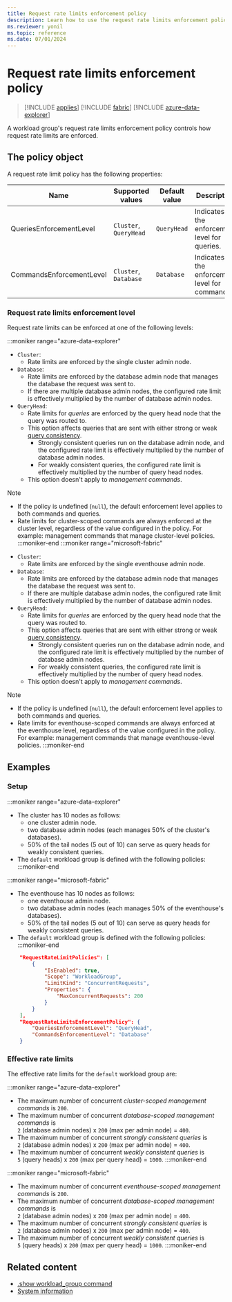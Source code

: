 ```yaml
---
title: Request rate limits enforcement policy
description: Learn how to use the request rate limits enforcement policy to enforce request rate limits.
ms.reviewer: yonil
ms.topic: reference
ms.date: 07/01/2024
---
```

# Request rate limits enforcement policy

> [!INCLUDE [applies](../includes/applies-to-version/applies.md)] [!INCLUDE [fabric](../includes/applies-to-version/fabric.md)] [!INCLUDE [azure-data-explorer](../includes/applies-to-version/azure-data-explorer.md)]

A workload group's request rate limits enforcement policy controls how request rate limits are enforced.

## The policy object

A request rate limit policy has the following properties:

| Name                     | Supported values                            | Default value | Description                                   |
|--------------------------|---------------------------------------------|----------------|-----------------------------------------------|
| QueriesEnforcementLevel  | `Cluster`, `QueryHead`                      | `QueryHead`   | Indicates the enforcement level for queries.  |
| CommandsEnforcementLevel | `Cluster`, `Database`                       | `Database`    | Indicates the enforcement level for commands. |


### Request rate limits enforcement level

Request rate limits can be enforced at one of the following levels:

:::moniker range="azure-data-explorer"
* `Cluster`:
  * Rate limits are enforced by the single cluster admin node.
* `Database`:
  * Rate limits are enforced by the database admin node that manages the database the request was sent to.
  * If there are multiple database admin nodes, the configured rate limit is effectively multiplied by the number of database admin nodes.
* `QueryHead`:
  * Rate limits for *queries* are enforced by the query head node that the query was routed to.
  * This option affects queries that are sent with either strong or weak [query consistency](../concepts/query-consistency.md).
    * Strongly consistent queries run on the database admin node, and the configured rate limit is effectively multiplied by the number of database admin nodes.
    * For weakly consistent queries, the configured rate limit is effectively multiplied by the number of query head nodes.
  * This option doesn't apply to *management commands*.

> [!NOTE]
>
> * If the policy is undefined (`null`), the default enforcement level applies to both commands and queries.
> * Rate limits for cluster-scoped commands are always enforced at the cluster level, regardless of the value configured in the policy. For example: management commands that manage cluster-level policies.
:::moniker-end
:::moniker range="microsoft-fabric"
* `Cluster`:
  * Rate limits are enforced by the single eventhouse admin node.
* `Database`:
  * Rate limits are enforced by the database admin node that manages the database the request was sent to.
  * If there are multiple database admin nodes, the configured rate limit is effectively multiplied by the number of database admin nodes.
* `QueryHead`:
  * Rate limits for *queries* are enforced by the query head node that the query was routed to.
  * This option affects queries that are sent with either strong or weak [query consistency](../concepts/query-consistency.md).
    * Strongly consistent queries run on the database admin node, and the configured rate limit is effectively multiplied by the number of database admin nodes.
    * For weakly consistent queries, the configured rate limit is effectively multiplied by the number of query head nodes.
  * This option doesn't apply to *management commands*.

> [!NOTE]
>
> * If the policy is undefined (`null`), the default enforcement level applies to both commands and queries.
> * Rate limits for eventhouse-scoped commands are always enforced at the eventhouse level, regardless of the value configured in the policy. For example: management commands that manage eventhouse-level policies.
:::moniker-end 

## Examples

### Setup

:::moniker range="azure-data-explorer"
* The cluster has 10 nodes as follows:
  * one cluster admin node.
  * two database admin nodes (each manages 50% of the cluster's databases).
  * 50% of the tail nodes (5 out of 10) can serve as query heads for weakly consistent queries.
* The `default` workload group is defined with the following policies:
:::moniker-end

:::moniker range="microsoft-fabric"
* The eventhouse has 10 nodes as follows:
  * one eventhouse admin node.
  * two database admin nodes (each manages 50% of the eventhouse's databases).
  * 50% of the tail nodes (5 out of 10) can serve as query heads for weakly consistent queries.
* The `default` workload group is defined with the following policies:
:::moniker-end

```json
    "RequestRateLimitPolicies": [
        {
            "IsEnabled": true,
            "Scope": "WorkloadGroup",
            "LimitKind": "ConcurrentRequests",
            "Properties": {
                "MaxConcurrentRequests": 200
            }
        }
    ],
    "RequestRateLimitsEnforcementPolicy": {
        "QueriesEnforcementLevel": "QueryHead",
        "CommandsEnforcementLevel": "Database"
    }
```

### Effective rate limits

The effective rate limits for the `default` workload group are:

:::moniker range="azure-data-explorer"
* The maximum number of concurrent *cluster-scoped management commands* is `200`.
* The maximum number of concurrent *database-scoped management commands* is <br>`2` (database admin nodes) x `200` (max per admin node) = `400`.
* The maximum number of concurrent *strongly consistent queries* is <br>`2` (database admin nodes) x `200` (max per admin node) = `400`.
* The maximum number of concurrent *weakly consistent queries* is <br>`5` (query heads) x `200` (max per query head) = `1000`.
:::moniker-end

:::moniker range="microsoft-fabric"
* The maximum number of concurrent *eventhouse-scoped management commands* is `200`.
* The maximum number of concurrent *database-scoped management commands* is <br>`2` (database admin nodes) x `200` (max per admin node) = `400`.
* The maximum number of concurrent *strongly consistent queries* is <br>`2` (database admin nodes) x `200` (max per admin node) = `400`.
* The maximum number of concurrent *weakly consistent queries* is <br>`5` (query heads) x `200` (max per query head) = `1000`.
:::moniker-end

## Related content

* [.show workload_group command](show-workload-group-command.md)
* [System information](system-info.md)

